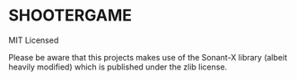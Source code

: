 # SHOOTERGAME


MIT Licensed

Please be aware that this projects makes use of the Sonant-X library (albeit heavily modified) which is published under the zlib license.